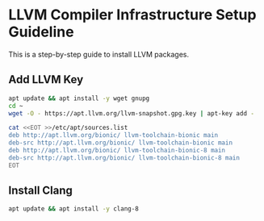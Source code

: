 # LLVM Compiler Infrastructure Setup Guideline
This is a step-by-step guide to install LLVM packages.

## Add LLVM Key

```sh
apt update && apt install -y wget gnupg
cd ~
wget -O - https://apt.llvm.org/llvm-snapshot.gpg.key | apt-key add -

cat <<EOT >>/etc/apt/sources.list
deb http://apt.llvm.org/bionic/ llvm-toolchain-bionic main
deb-src http://apt.llvm.org/bionic/ llvm-toolchain-bionic main
deb http://apt.llvm.org/bionic/ llvm-toolchain-bionic-8 main
deb-src http://apt.llvm.org/bionic/ llvm-toolchain-bionic-8 main
EOT
```


## Install Clang
```sh
apt update && apt install -y clang-8
```